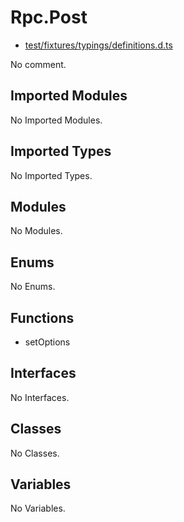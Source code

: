 # Rpc.Post

* [test/fixtures/typings/definitions.d.ts](/test/fixtures/typings/definitions.d.ts#L77)

No comment.

## Imported Modules

No Imported Modules.

## Imported Types

No Imported Types.

## Modules

No Modules.

## Enums

No Enums.

## Functions

* setOptions

## Interfaces

No Interfaces.

## Classes

No Classes.

## Variables

No Variables.
